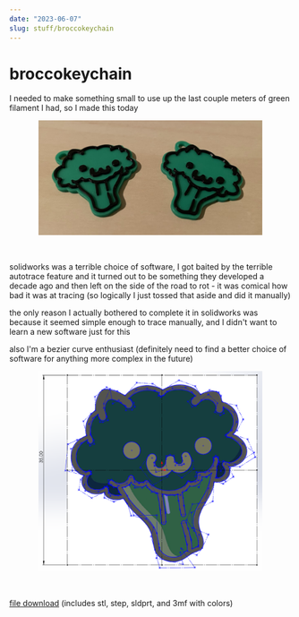 ```yaml
---
date: "2023-06-07"
slug: stuff/broccokeychain
---
```

# broccokeychain

I needed to make something small to use up the last couple meters of green filament I had, so I made this today

<center><img src="/images/broccokeychain.png" width="400"></center>

&nbsp;

solidworks was a terrible choice of software, I got baited by the terrible autotrace feature and it turned out to be something they developed a decade ago and then left on the side of the road to rot - it was comical how bad it was at tracing (so logically I just tossed that aside and did it manually)

the only reason I actually bothered to complete it in solidworks was because it seemed simple enough to trace manually, and I didn't want to learn a new software just for this 

also I'm a bezier curve enthusiast (definitely need to find a better choice of software for anything more complex in the future)

<center><img src="/images/broccokeychainbezier.PNG" width="400"></center>

&nbsp;

[file download](https://broccoli.s-ul.eu/SVpod6Ad) (includes stl, step, sldprt, and 3mf with colors)
